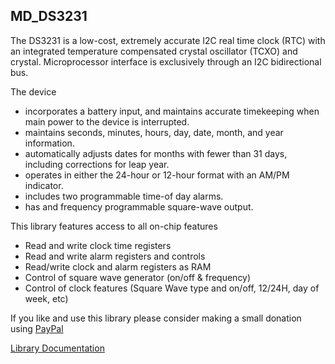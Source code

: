 ## MD_DS3231
The DS3231 is a low-cost, extremely accurate I2C real time clock (RTC) with an 
integrated temperature compensated crystal oscillator (TCXO) and crystal. Microprocessor interface is exclusively through an I2C bidirectional bus.

The device 
* incorporates a battery input, and maintains accurate timekeeping when main power to the device is interrupted. 
* maintains seconds, minutes, hours, day, date, month, and year information. 
* automatically adjusts dates for months with fewer than 31 days, including corrections for leap year. 
* operates in either the 24-hour or 12-hour format with an AM/PM indicator.
* includes two programmable time-of day alarms.
* has and frequency programmable square-wave output.

This library features access to all on-chip features
* Read and write clock time registers
* Read and write alarm registers and controls
* Read/write clock and alarm registers as RAM
* Control of square wave generator (on/off & frequency)
* Control of clock features (Square Wave type and on/off, 12/24H, day of week, etc)

If you like and use this library please consider making a small donation using [PayPal](https://paypal.me/MajicDesigns/4USD)

[Library Documentation](https://majicdesigns.github.io/MD_DS3231/)